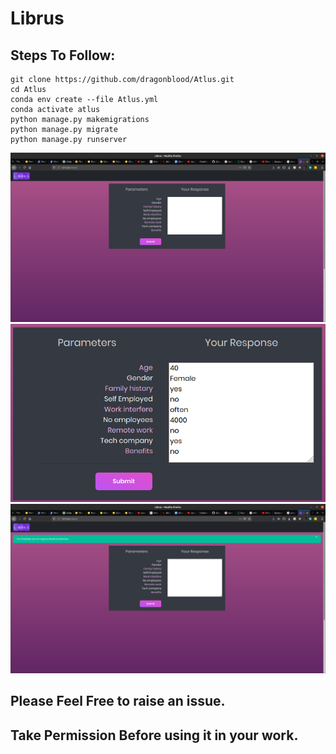 # Librus

## Steps To Follow:
```
git clone https://github.com/dragonblood/Atlus.git
cd Atlus
conda env create --file Atlus.yml
conda activate atlus
python manage.py makemigrations
python manage.py migrate
python manage.py runserver
```

![Initial Screen](https://github.com/dragonblood/Atlus/blob/master/Github_readme_img/Screenshot%20from%202020-03-31%2018-52-52.png)
![Entered Form Data](https://github.com/dragonblood/Atlus/blob/master/Github_readme_img/Screenshot%20from%202020-03-31%2018-54-48.png)
![Result Displayed](https://github.com/dragonblood/Atlus/blob/master/Github_readme_img/Screenshot%20from%202020-03-31%2018-54-18.png)

## Please Feel Free to raise an issue.
## Take Permission Before using it in your work.
